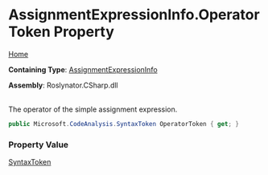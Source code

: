 # AssignmentExpressionInfo\.OperatorToken Property

[Home](../../../../../README.md)

**Containing Type**: [AssignmentExpressionInfo](../README.md)

**Assembly**: Roslynator\.CSharp\.dll

\
The operator of the simple assignment expression\.

```csharp
public Microsoft.CodeAnalysis.SyntaxToken OperatorToken { get; }
```

### Property Value

[SyntaxToken](https://docs.microsoft.com/en-us/dotnet/api/microsoft.codeanalysis.syntaxtoken)

